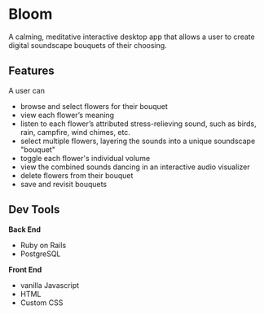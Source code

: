 # Bloom

A calming, meditative interactive desktop app that allows a user to create digital soundscape bouquets of their choosing. 


## Features

A user can

* browse and select flowers for their bouquet 
* view each flower’s meaning
* listen to each flower’s attributed stress-relieving sound, such as birds, rain, campfire, wind chimes, etc.
* select multiple flowers, layering the sounds into a unique soundscape "bouquet" 
* toggle each flower's individual volume  
* view the combined sounds dancing in an interactive audio visualizer
* delete flowers from their bouquet 
* save and revisit bouquets


## Dev Tools

**Back End**
 
* Ruby on Rails 
* PostgreSQL 


**Front End**

* vanilla Javascript 
* HTML 
* Custom CSS 

